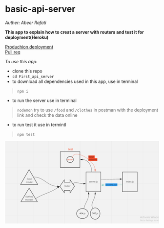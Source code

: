 # basic-api-server




*Auther: Abeer Rafati*

**This app to explain how to creat a server with routers and test it for deployment(Heroku)**   

[Produchion deployment](https://class03-server.herokuapp.com)    
[Pull req](https://github.com/AbeerAl-Rafati/basic-api-server/pull/2)   



*To use this app:*
- clone this repo  
- `cd First_api_server` 
- to download all dependencies used in this app, use in terminal 
> `npm i` 
- to run the server use in terminal  
> `nodemon` 
> try to use  `/food` and `/clothes` in postman with the deployment link and check the data online
- to run test it use in termintl 
> `npm test`    




![image](assets/lab3.PNG)